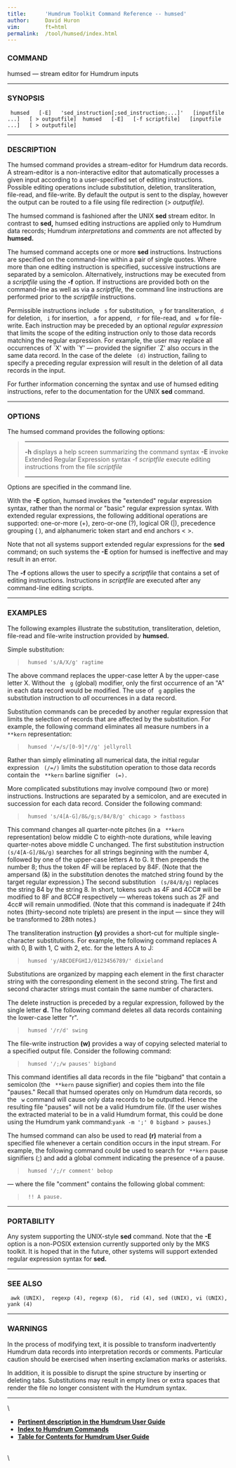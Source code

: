```yaml
---
title:		'Humdrum Toolkit Command Reference -- humsed'
author:		David Huron
vim:		ft=html
permalink:	/tool/humsed/index.html
---
```



### COMMAND

<span class="tool">humsed</span> &mdash; stream editor for Humdrum inputs

------------------------------------------------------------------------

### SYNOPSIS

` humsed   [-E]   'sed_instruction[;sed_instruction;...]'   [inputfile ...]   [ > outputfile]  humsed   [-E]   [-f scriptfile]   [inputfile ...]   [ > outputfile]`

------------------------------------------------------------------------

### DESCRIPTION

The <span class="tool">humsed</span> command provides a stream-editor for Humdrum data
records. A stream-editor is a non-interactive editor that automatically
processes a given input according to a user-specified set of editing
instructions. Possible editing operations include substitution,
deletion, transliteration, file-read, and file-write. By default the
output is sent to the display, however the output can be routed to a
file using file redirection (\> *outputfile).*

The <span class="tool">humsed</span> command is fashioned after the UNIX **sed** stream
editor. In contrast to **sed,** <span class="tool">humsed</span> editing instructions are
applied only to Humdrum data records; Humdrum *interpretations* and
*comments* are not affected by **humsed.**

The <span class="tool">humsed</span> command accepts one or more **sed** instructions.
Instructions are specified on the command-line within a pair of single
quotes. Where more than one editing instruction is specified, successive
instructions are separated by a semicolon. Alternatively, instructions
may be executed from a *scriptfile* using the **-f** option. If
instructions are provided both on the command-line as well as via a
*scriptfile,* the command line instructions are performed prior to the
*scriptfile* instructions.

Permissible instructions include ` s` for substitution, ` y` for
transliteration, ` d` for deletion, ` i` for insertion, ` a` for append,
` r` for file-read, and ` w` for file-write. Each instruction may be
preceded by an optional *regular expression* that limits the scope of
the editing instruction only to those data records matching the regular
expression. For example, the user may replace all occurrences of \`X\'
with \`Y\' &mdash; provided the signifier \`Z\' also occurs in the same data
record. In the case of the delete ` (d)` instruction, failing to specify
a preceding regular expression will result in the deletion of all data
records in the input.

For further information concerning the syntax and use of <span class="tool">humsed</span>
editing instructions, refer to the documentation for the UNIX **sed**
command.

------------------------------------------------------------------------

### OPTIONS

The <span class="tool">humsed</span> command provides the following options:

>   ----------------- ---------------------------------------------------------
>   **-h**            displays a help screen summarizing the command syntax
>   **-E**            invoke Extended Regular Expression syntax
>   -f *scriptfile*   execute editing instructions from the file *scriptfile*
>   ----------------- ---------------------------------------------------------
>
Options are specified in the command line.

With the **-E** option, <span class="tool">humsed</span> invokes the \"extended\" regular
expression syntax, rather than the normal or \"basic\" regular
expression syntax. With extended regular expressions, the following
additional operations are supported: one-or-more (+), zero-or-one (?),
logical OR (\|), precedence grouping ( ), and alphanumeric token start
and end anchors \< \>.

Note that not all systems support extended regular expressions for the
**sed** command; on such systems the **-E** option for <span class="tool">humsed</span> is
ineffective and may result in an error.

The **-f** options allows the user to specify a *scriptfile* that
contains a set of editing instructions. Instructions in *scriptfile* are
executed after any command-line editing scripts.

------------------------------------------------------------------------

### EXAMPLES

The following examples illustrate the substitution, transliteration,
deletion, file-read and file-write instruction provided by **humsed.**

Simple substitution:

> ` humsed 's/A/X/g' ragtime`

The above command replaces the upper-case letter A by the upper-case
letter X. Without the ` g` (global) modifier, only the first occurrence
of an \"A\" in each data record would be modified. The use of ` g`
applies the substitution instruction to *all* occurrences in a data
record.

Substitution commands can be preceded by another regular expression that
limits the selection of records that are affected by the substitution.
For example, the following command eliminates all measure numbers in a
` **kern` representation:

> ` humsed '/=/s/[0-9]*//g' jellyroll`

Rather than simply eliminating all numerical data, the initial regular
expression ` (/=/)` limits the substitution operation to those data
records contain the ` **kern` barline signifier ` (=).`

More complicated substitutions may involve compound (two or more)
instructions. Instructions are separated by a semicolon, and are
executed in succession for each data record. Consider the following
command:

> ` humsed 's/4[A-G]/8&/g;s/84/8/g' chicago > fastbass`

This command changes all quarter-note pitches (in a ` **kern`
representation) below middle C to eighth-note durations, while leaving
quarter-notes above middle C unchanged. The first substitution
instruction ` (s/4[A-G]/8&/g)` searches for all strings beginning with
the number 4, followed by one of the upper-case letters A to G. It then
prepends the number 8; thus the token 4F will be replaced by 84F. (Note
that the ampersand (&) in the substitution denotes the matched string
found by the target regular expression.) The second substitution
` (s/84/8/g)` replaces the string 84 by the string 8. In short, tokens
such as 4F and 4CC\# will be modified to 8F and 8CC\# respectively &mdash;
whereas tokens such as 2F and 4cc\# will remain unmodified. (Note that
this command is inadequate if 24th notes (thirty-second note triplets)
are present in the input &mdash; since they will be transformed to 28th
notes.)

The transliteration instruction **(y)** provides a short-cut for
multiple single-character substitutions. For example, the following
command replaces A with 0, B with 1, C with 2, etc. for the letters A to
J:

> ` humsed 'y/ABCDEFGHIJ/0123456789/' dixieland`

Substitutions are organized by mapping each element in the first
character string with the corresponding element in the second string.
The first and second character strings must contain the same number of
characters.

The delete instruction is preceded by a regular expression, followed by
the single letter **d.** The following command deletes all data records
containing the lower-case letter \"r\".

> ` humsed '/r/d' swing`

The file-write instruction **(w)** provides a way of copying selected
material to a specified output file. Consider the following command:

> ` humsed '/;/w pauses' bigband`

This command identifies all data records in the file \"bigband\" that
contain a semicolon (the ` **kern` pause signifier) and copies them into
the file \"pauses.\" Recall that <span class="tool">humsed</span> operates only on Humdrum
data records, so the ` w` command will cause only data records to be
outputted. Hence the resulting file \"pauses\" will not be a valid
Humdrum file. (If the user wishes the extracted material to be in a
valid Humdrum format, this could be done using the Humdrum <span class="tool">yank</span>
command:`yank -m ';' 0 bigband > pauses`.)

The <span class="tool">humsed</span> command can also be used to read **(r)** material from a
specified file whenever a certain condition occurs in the input stream.
For example, the following command could be used to search for ` **kern`
pause signifiers (;) and add a global comment indicating the presence of
a pause.

> ` humsed '/;/r comment' bebop`

&mdash; where the file \"comment\" contains the following global comment:

> ` !! A pause.`

------------------------------------------------------------------------

### PORTABILITY

Any system supporting the UNIX-style **sed** command. Note that the
**-E** option is a non-POSIX extension currently supported only by the
MKS toolkit. It is hoped that in the future, other systems will support
extended regular expression syntax for **sed.**

------------------------------------------------------------------------

### SEE ALSO

` awk (UNIX),  regexp (4), regexp (6),  rid (4), sed (UNIX), vi (UNIX),  yank (4)`

------------------------------------------------------------------------

### WARNINGS

In the process of modifying text, it is possible to transform
inadvertently Humdrum data records into interpretation records or
comments. Particular caution should be exercised when inserting
exclamation marks or asterisks.

In addition, it is possible to disrupt the spine structure by inserting
or deleting tabs. Substitutions may result in empty lines or extra
spaces that render the file no longer consistent with the Humdrum
syntax.

------------------------------------------------------------------------

\

-   [**Pertinent description in the Humdrum User
    Guide**](../guide14.html#The_sed_and_humsed_Commands)
-   [**Index to Humdrum Commands**](../commands.toc.html)
-   [**Table for Contents for Humdrum User Guide**](../guide.toc.html)

\
\
